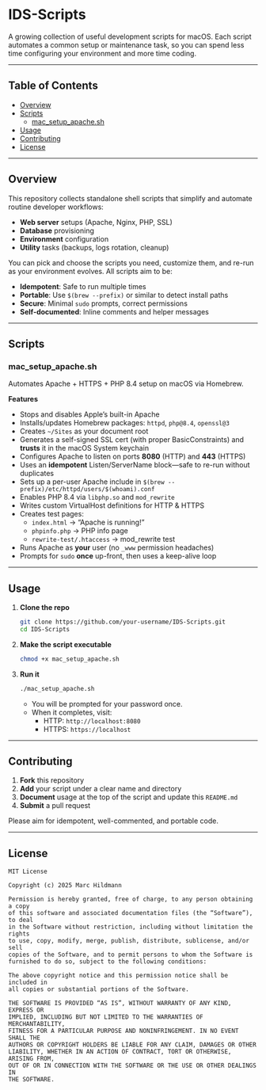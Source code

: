# IDS-Scripts

A growing collection of useful development scripts for macOS. Each script automates a common setup or maintenance task, so you can spend less time configuring your environment and more time coding.

---

## Table of Contents

- [Overview](#overview)  
- [Scripts](#scripts)  
  - [mac_setup_apache.sh](#mac_setup_apachesh)  
- [Usage](#usage)  
- [Contributing](#contributing)  
- [License](#license)  

---

## Overview

This repository collects standalone shell scripts that simplify and automate routine developer workflows:

- **Web server** setups (Apache, Nginx, PHP, SSL)  
- **Database** provisioning  
- **Environment** configuration  
- **Utility** tasks (backups, logs rotation, cleanup)  

You can pick and choose the scripts you need, customize them, and re-run as your environment evolves. All scripts aim to be:

- **Idempotent**: Safe to run multiple times  
- **Portable**: Use `$(brew --prefix)` or similar to detect install paths  
- **Secure**: Minimal `sudo` prompts, correct permissions  
- **Self-documented**: Inline comments and helper messages  

---

## Scripts

### mac_setup_apache.sh

Automates Apache + HTTPS + PHP 8.4 setup on macOS via Homebrew.

**Features**  
- Stops and disables Apple’s built-in Apache  
- Installs/updates Homebrew packages: `httpd`, `php@8.4`, `openssl@3`  
- Creates `~/Sites` as your document root  
- Generates a self-signed SSL cert (with proper BasicConstraints) and **trusts** it in the macOS System keychain  
- Configures Apache to listen on ports **8080** (HTTP) and **443** (HTTPS)  
- Uses an **idempotent** Listen/ServerName block—safe to re-run without duplicates  
- Sets up a per-user Apache include in `$(brew --prefix)/etc/httpd/users/$(whoami).conf`  
- Enables PHP 8.4 via `libphp.so` and `mod_rewrite`  
- Writes custom VirtualHost definitions for HTTP & HTTPS  
- Creates test pages:  
  - `index.html` → “Apache is running!”  
  - `phpinfo.php` → PHP info page  
  - `rewrite-test/.htaccess` → mod_rewrite test  
- Runs Apache as **your** user (no `_www` permission headaches)  
- Prompts for `sudo` **once** up-front, then uses a keep-alive loop  

---

## Usage

1. **Clone the repo**  
   ```bash
   git clone https://github.com/your-username/IDS-Scripts.git
   cd IDS-Scripts
   ```

2. **Make the script executable**  
   ```bash
   chmod +x mac_setup_apache.sh
   ```

3. **Run it**  
   ```bash
   ./mac_setup_apache.sh
   ```

   - You will be prompted for your password once.  
   - When it completes, visit:  
     - HTTP:  `http://localhost:8080`  
     - HTTPS: `https://localhost`  

---

## Contributing

1. **Fork** this repository  
2. **Add** your script under a clear name and directory  
3. **Document** usage at the top of the script and update this `README.md`  
4. **Submit** a pull request  

Please aim for idempotent, well-commented, and portable code.

---

## License

```text
MIT License

Copyright (c) 2025 Marc Hildmann

Permission is hereby granted, free of charge, to any person obtaining a copy
of this software and associated documentation files (the “Software”), to deal
in the Software without restriction, including without limitation the rights
to use, copy, modify, merge, publish, distribute, sublicense, and/or sell  
copies of the Software, and to permit persons to whom the Software is  
furnished to do so, subject to the following conditions:  

The above copyright notice and this permission notice shall be included in  
all copies or substantial portions of the Software.  

THE SOFTWARE IS PROVIDED “AS IS”, WITHOUT WARRANTY OF ANY KIND, EXPRESS OR  
IMPLIED, INCLUDING BUT NOT LIMITED TO THE WARRANTIES OF MERCHANTABILITY,  
FITNESS FOR A PARTICULAR PURPOSE AND NONINFRINGEMENT. IN NO EVENT SHALL THE  
AUTHORS OR COPYRIGHT HOLDERS BE LIABLE FOR ANY CLAIM, DAMAGES OR OTHER  
LIABILITY, WHETHER IN AN ACTION OF CONTRACT, TORT OR OTHERWISE, ARISING FROM,  
OUT OF OR IN CONNECTION WITH THE SOFTWARE OR THE USE OR OTHER DEALINGS IN  
THE SOFTWARE.  
```
